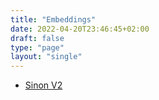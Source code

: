 ```yaml
---
title: "Embeddings"
date: 2022-04-20T23:46:45+02:00
draft: false
type: "page"
layout: "single"
---
```


 <!-- - [Sinon V1](sinonv1) -->
 - [Sinon V2](sinonv2)
 <!-- - [Sinon V3](sinonv3) -->